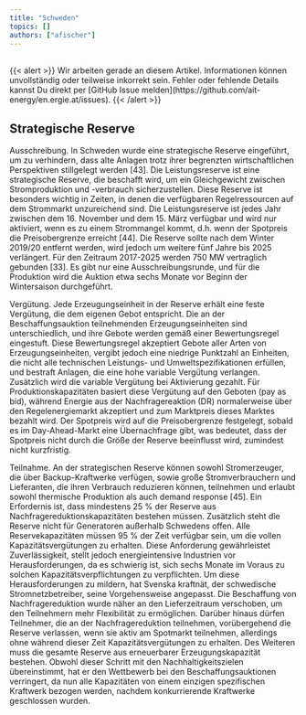 ```yaml
---
title: "Schweden"
topics: []
authors: ["afischer"]
---
```


<br>
{{< alert >}}
Wir arbeiten gerade an diesem Artikel. Informationen können unvollständig oder teilweise inkorrekt sein. Fehler oder fehlende Details kannst Du direkt per [GitHub Issue melden](https://github.com/ait-energy/en.ergie.at/issues).
{{< /alert >}}

## Strategische Reserve

Ausschreibung. In Schweden wurde eine strategische Reserve eingeführt, um zu verhindern, dass alte Anlagen trotz ihrer begrenzten wirtschaftlichen Perspektiven stillgelegt werden [43]. Die Leistungsreserve ist eine strategische Reserve, die beschafft wird, um ein Gleichgewicht zwischen Stromproduktion und -verbrauch sicherzustellen. Diese Reserve ist besonders wichtig in Zeiten, in denen die verfügbaren Regelressourcen auf dem Strommarkt unzureichend sind. Die Leistungsreserve ist jedes Jahr zwischen dem 16. November und dem 15. März verfügbar und wird nur aktiviert, wenn es zu einem Strommangel kommt, d.h. wenn der Spotpreis die Preisobergrenze erreicht [44]. Die Reserve sollte nach dem Winter 2019/20 entfernt werden, wird jedoch um weitere fünf Jahre bis 2025 verlängert. Für den Zeitraum 2017-2025 werden 750 MW vertraglich gebunden  [33]. Es gibt nur eine Ausschreibungsrunde, und für die Produktion wird die Auktion etwa sechs Monate vor Beginn der Wintersaison durchgeführt.

Vergütung. Jede Erzeugungseinheit in der Reserve erhält eine feste Vergütung, die dem eigenen Gebot entspricht. Die an der Beschaffungsauktion teilnehmenden Erzeugungseinheiten sind unterschiedlich, und ihre Gebote werden gemäß einer Bewertungsregel eingestuft. Diese Bewertungsregel akzeptiert Gebote aller Arten von Erzeugungseinheiten, vergibt jedoch eine niedrige Punktzahl an Einheiten, die nicht alle technischen Leistungs- und Umweltspezifikationen erfüllen, und bestraft Anlagen, die eine hohe variable Vergütung verlangen. Zusätzlich wird die variable Vergütung bei Aktivierung gezahlt. Für Produktionskapazitäten basiert diese Vergütung auf den Geboten (pay as bid), während Energie aus der Nachfragereaktion (DR) normalerweise über den Regelenergiemarkt akzeptiert und zum Marktpreis dieses Marktes bezahlt wird. Der Spotpreis wird auf die Preisobergrenze festgelegt, sobald es im Day-Ahead-Markt eine Übernachfrage gibt, was bedeutet, dass der Spotpreis nicht durch die Größe der Reserve beeinflusst wird, zumindest nicht kurzfristig.

Teilnahme. An der strategischen Reserve können sowohl Stromerzeuger, die über Backup-Kraftwerke verfügen, sowie große Stromverbrauchern und Lieferanten, die ihren Verbrauch reduzieren können, teilnehmen und erlaubt sowohl thermische Produktion als auch demand response [45]. Ein Erfordernis ist, dass mindestens 25 % der Reserve aus Nachfragereduktionskapazitäten bestehen müssen. Zusätzlich steht die Reserve nicht für Generatoren außerhalb Schwedens offen. Alle Reservekapazitäten müssen 95 % der Zeit verfügbar sein, um die vollen Kapazitätsvergütungen zu erhalten. Diese Anforderung gewährleistet Zuverlässigkeit, stellt jedoch energieintensive Industrien vor Herausforderungen, da es schwierig ist, sich sechs Monate im Voraus zu solchen Kapazitätsverpflichtungen zu verpflichten. Um diese Herausforderungen zu mildern, hat Svenska kraftnät, der schwedische Stromnetzbetreiber, seine Vorgehensweise angepasst. Die Beschaffung von Nachfragereduktion wurde näher an den Lieferzeitraum verschoben, um den Teilnehmern mehr Flexibilität zu ermöglichen. Darüber hinaus dürfen Teilnehmer, die an der Nachfragereduktion teilnehmen, vorübergehend die Reserve verlassen, wenn sie aktiv am Spotmarkt teilnehmen, allerdings ohne während dieser Zeit Kapazitätsvergütungen zu erhalten. Des Weiteren muss die gesamte Reserve aus erneuerbarer Erzeugungskapazität bestehen. Obwohl dieser Schritt mit den Nachhaltigkeitszielen übereinstimmt, hat er den Wettbewerb bei den Beschaffungsauktionen verringert, da nun alle Kapazitäten von einem einzigen spezifischen Kraftwerk bezogen werden, nachdem konkurrierende Kraftwerke geschlossen wurden.
